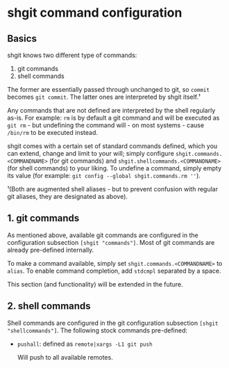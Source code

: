shgit command configuration
===========================

Basics
------

shgit knows two different type of commands:
1.  git commands
2.  shell commands

The former are essentially passed through unchanged to git, so `commit` becomes
`git commit`. The latter ones are interpreted by shgit itself.¹

Any commands that are not defined are interpreted by the shell regularly as-is.
For example: `rm` is by default a git command and will be executed as
`git rm` - but undefining the command will - on most systems - cause `/bin/rm`
to be executed instead.

shgit comes with a certain set of standard commands defined, which you can
extend, change and limit to your will; simply configure
`shgit.commands.<COMMANDNAME>` (for git commands) and
`shgit.shellcommands.<COMMANDNAME>` (for shell commands) to your liking.
To undefine a command, simply empty its value (for example: `git config --global shgit.commands.rm ''`).

¹(Both are augmented shell aliases - but to prevent confusion with regular
git aliases, they are designated as above).


## 1. git commands
As mentioned above, available git commands are configured in the
configuration subsection `[shgit "commands"]`. Most of git commands are already pre-defined internally.

To make a command available, simply set `shgit.commands.<COMMANDNAME>` to
`alias`. To enable command completion, add `stdcmpl` separated by a space.

This section (and functionality) will be extended in the future.

## 2. shell commands
Shell commands are configured in the git configuration subsection `[shgit "shellcommands"]`. The following stock commands pre-defined:

* `pushall`: defined as `remote|xargs -L1 git push`

  Will push to all available remotes.
